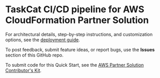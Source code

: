 # TaskCat CI/CD pipeline for AWS CloudFormation Partner Solution

For architectural details, step-by-step instructions, and customization options, see the [deployment guide](https://fwd.aws/BrGzY?).

To post feedback, submit feature ideas, or report bugs, use the **Issues** section of this GitHub repo.

To submit code for this Quick Start, see the [AWS Partner Solution Contributor's Kit](https://aws-quickstart.github.io/).
